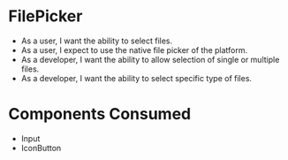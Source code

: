 # FilePicker
- As a user, I want the ability to select files.
- As a user, I expect to use the native file picker of the platform.
- As a developer, I want the ability to allow selection of single or multiple files.
- As a developer, I want the ability to select specific type of files.

# Components Consumed
- Input
- IconButton